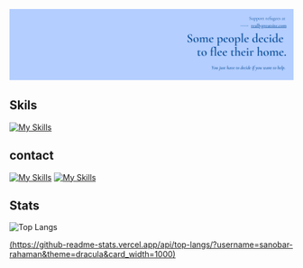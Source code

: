 
![cover](https://github.com/Sanobar-rahaman/Sanobar-rahaman/blob/main/Blue%20Monotone%20Minimalist%20ConflictDisplacement%20Crisis%20Hub%20Linkedin%20Banner.png)

## Skils
[![My Skills](https://skillicons.dev/icons?i=react,js,html,css,express,mongodb)](https://skillicons.dev)


## contact
[![My Skills](https://skillicons.dev/icons?i=linkedin)](https://www.linkedin.com/in/sanobar-rahaman-01a393238/)
[![My Skills](https://skillicons.dev/icons?i=linkedin)](https://skillicons.dev)


## Stats


![Top Langs](https://github-readme-stats.vercel.app/api/top-langs/?username=anuraghazra&hide_progress=true)


[(https://github-readme-stats.vercel.app/api/top-langs/?username=sanobar-rahaman&theme=dracula&card_width=1000)](https://github.com/anuraghazra/github-readme-stats)


